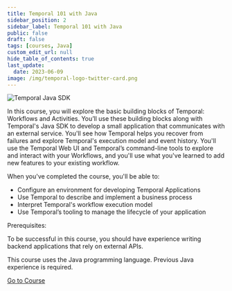 ```yaml
---
title: Temporal 101 with Java
sidebar_position: 2
sidebar_label: Temporal 101 with Java
public: false
draft: false
tags: [courses, Java]
custom_edit_url: null
hide_table_of_contents: true
last_update:
  date: 2023-06-09
image: /img/temporal-logo-twitter-card.png
---
```


<!-- Generated Jun 12 2023 -->
<!-- DO NOT edit this file directly. -->

![Temporal Java SDK](/img/sdk_banners/banner_java.png)

In this course, you will explore the basic building blocks of Temporal: Workflows and Activities. You’ll use these building blocks along with Temporal's Java SDK to develop a small application that communicates with an external service. You'll see how Temporal helps you recover from failures and explore Temporal's execution model and event history. You'll use the Temporal Web UI and Temporal’s command-line tools to explore and interact with your Workflows, and you'll use what you've learned to add new features to your existing workflow.

When you've completed the course, you'll be able to:

- Configure an environment for developing Temporal Applications
- Use Temporal to describe and implement a business process
- Interpret Temporal's workflow execution model
- Use Temporal’s tooling to manage the lifecycle of your application

Prerequisites:

To be successful in this course, you should have experience writing backend applications that rely on external APIs.

This course uses the Java programming language. Previous Java experience is  required.

 <a className="button button--primary" href="https://temporal.talentlms.com/catalog/info/id:140">Go to Course</a> 

